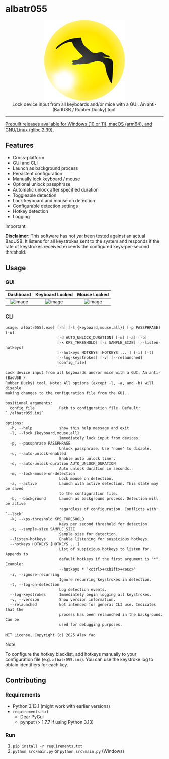 <!-- View Online (latest version): https://github.com/ObjectOops/albatr055/blob/main/README.md -->

# albatr055

<p align="center">
  <img src="./assets/icon_1080.png" alt="Logo." width="256" height="256" />
  <br>
  Lock device input from all keyboards and/or mice with a GUI. An anti-(BadUSB / Rubber Ducky) tool.
</p>

___

[Prebuilt releases available for Windows (10 or 11), macOS (arm64), and GNU/Linux (glibc 2.39).](https://github.com/ObjectOops/albatr055/releases)

## Features

- Cross-platform
- GUI and CLI
- Launch as background process
- Persistent configuration
- Manually lock keyboard / mouse
- Optional unlock passphrase
- Automatic unlock after specified duration
- Toggleable detection
- Lock keyboard and mouse on detection
- Configurable detection settings
- Hotkey detection
- Logging

> [!Important]
> **Disclaimer**: This software has not *yet* been tested against an actual BadUSB. It listens for all keystrokes sent to the system and responds if the rate of keystrokes received exceeds the configured keys-per-second threshold.

## Usage

### GUI

| Dashboard | Keyboard Locked | Mouse Locked |
| :---: | :---: | :---: |
| <img width="320" alt="image" src="https://github.com/user-attachments/assets/711b1e17-b085-44d2-8f2a-964b5bd6f30e" /> | <img width="320" alt="image" src="https://github.com/user-attachments/assets/09bf7711-3a7a-4f80-acdf-30b704d316d9" /> | <img width="320" alt="image" src="https://github.com/user-attachments/assets/0af17ed4-e106-430b-bab2-94bf3ad8d9e5" /> |

### CLI

```
usage: albatr055[.exe] [-h] [-l {keyboard,mouse,all}] [-p PASSPHRASE] [-u]
                       [-d AUTO_UNLOCK_DURATION] [-m] [-a] [-b]
                       [-k KPS_THRESHOLD] [-s SAMPLE_SIZE] [--listen-hotkeys]
                       [--hotkeys HOTKEYS [HOTKEYS ...]] [-i] [-t]
                       [--log-keystrokes] [-v] [--relaunched]
                       [config_file]

Lock device input from all keyboards and/or mice with a GUI. An anti-(BadUSB /
Rubber Ducky) tool. Note: All options (except -l, -a, and -b) will disable
making changes to the configuration file from the GUI.

positional arguments:
  config_file           Path to configuration file. Default: `./albatr055.ini`

options:
  -h, --help            show this help message and exit
  -l, --lock {keyboard,mouse,all}
                        Immediately lock input from devices.
  -p, --passphrase PASSPHRASE
                        Unlock passphrase. Use 'none' to disable.
  -u, --auto-unlock-enabled
                        Enable auto unlock timer.
  -d, --auto-unlock-duration AUTO_UNLOCK_DURATION
                        Auto unlock duration in seconds.
  -m, --lock-mouse-on-detection
                        Lock mouse on detection.
  -a, --active          Launch with active detection. This state may be saved
                        to the configuration file.
  -b, --background      Launch as background process. Detection will be active
                        regardless of configuration. Conflicts with: `--lock`
  -k, --kps-threshold KPS_THRESHOLD
                        Keys per second threshold for detection.
  -s, --sample-size SAMPLE_SIZE
                        Sample size for detection.
  --listen-hotkeys      Enable listening for suspicious hotkeys.
  --hotkeys HOTKEYS [HOTKEYS ...]
                        List of suspicious hotkeys to listen for. Appends to
                        default hotkeys if the first argument is "*". Example:
                        --hotkeys * '<ctrl>+<shift>+<esc>'
  -i, --ignore-recurring
                        Ignore recurring keystrokes in detection.
  -t, --log-on-detection
                        Log detection events.
  --log-keystrokes      Immediately begin logging all keystrokes.
  -v, --version         Show version information.
  --relaunched          Not intended for general CLI use. Indicates that the
                        process has been relaunched in the background. Can be
                        used for debugging purposes.

MIT License, Copyright (c) 2025 Alex Yao
```

> [!Note]
> To configure the hotkey blacklist, add hotkeys manually to your configuration file (e.g. `albatr055.ini`). You can use the keystroke log to obtain identifiers for each key.

## Contributing

### Requirements

- Python 3.13.1 (might work with earlier versions)
- `requirements.txt`
    - Dear PyGui
    - pynput (> 1.7.7 if using Python 3.13)

### Run

1. `pip install -r requirements.txt`
2. `python src/main.py` or `python src\main.py` (Windows)
